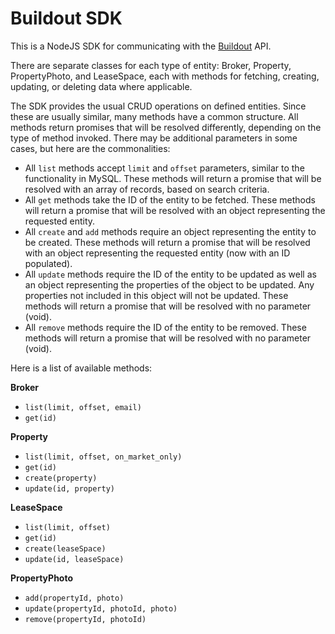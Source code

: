 # Buildout SDK

This is a NodeJS SDK for communicating with the [Buildout](https://buildout.com/) API.

There are separate classes for each type of entity: Broker, Property, PropertyPhoto, and LeaseSpace, each with methods for fetching, creating, updating, or deleting data where applicable.

The SDK provides the usual CRUD operations on defined entities. Since these are usually similar, many methods have a common structure. All methods return promises that will be resolved differently, depending on the type of method invoked. There may be additional parameters in some cases, but here are the commonalities:
- All `list` methods accept `limit` and `offset` parameters, similar to the functionality in MySQL. These methods will return a promise that will be resolved with an array of records, based on search criteria.
- All `get` methods take the ID of the entity to be fetched. These methods will return a promise that will be resolved with an object representing the requested entity.
- All `create` and `add` methods require an object representing the entity to be created. These methods will return a promise that will be resolved with an object representing the requested entity (now with an ID populated).
- All `update` methods require the ID of the entity to be updated as well as an object representing the properties of the object to be updated. Any properties not included in this object will not be updated. These methods will return a promise that will be resolved with no parameter (void).
- All `remove` methods require the ID of the entity to be removed. These methods will return a promise that will be resolved with no parameter (void).

Here is a list of available methods:

**Broker**
- `list(limit, offset, email)`
- `get(id)`

**Property**
- `list(limit, offset, on_market_only)`
- `get(id)`
- `create(property)`
- `update(id, property)`

**LeaseSpace**
- `list(limit, offset)`
- `get(id)`
- `create(leaseSpace)`
- `update(id, leaseSpace)`

**PropertyPhoto**
- `add(propertyId, photo)`
- `update(propertyId, photoId, photo)`
- `remove(propertyId, photoId)`